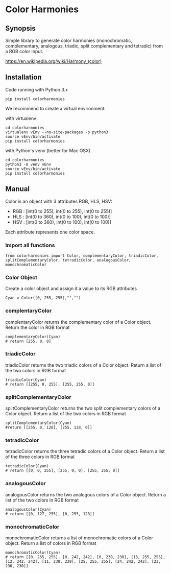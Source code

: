 # Color Harmonies

## Synopsis

Simple library to generate color harmonies (monochromatic, complementary, analogous, triadic, split complementary and tetradic) from a RGB color input.

https://en.wikipedia.org/wiki/Harmony_(color)


## Installation

Code running with Python 3.x

```
pip install colorharmonies

```

We recommend to create a virtual environment:

with virtualenv
```
cd colorharmonies
virtualenv vEnv --no-site-packages -p python3
source vEnv/bin/activate
pip install colorharmonies
```
with Python's venv (better for Mac OSX)
```
cd colorharmonies
python3 -m venv vEnv
source vEnv/bin/activate
pip install colorharmonies
```

## Manual

Color is an object with 3 attributes RGB, HLS, HSV: 
* RGB : [int(0 to 255), int(0 to 255), int(0 to 255)]
* HLS : [int(0 to 360), int(0 to 100), int(0 to 100)]
* HSV : [int(0 to 360), int(0 to 100), int(0 to 100)]

Each attribute represents one color space.


### Import all functions
```
from colorharmonies import Color, complementaryColor, triadicColor, splitComplementaryColor, tetradicColor, analogousColor, monochromaticColor
```

### Color Object
Create a color object and assign it a value to its RGB attributes
```
Cyan = Color([0, 255, 255],"","")
```

### complentaryColor
complentaryColor returns the complementary color of a Color object. 
Return the color in RGB format
```
complementaryColor(Cyan)
# return [255, 0, 0]
```

### triadicColor
triadicColor returns the two triadic colors of a Color object. 
Return a list of the two colors in RGB format
```
triadicColor(Cyan)
# return [[255, 0, 255], [255, 255, 0]]
```

### splitComplementaryColor
splitComplementaryColor returns the two split complementary colors of a Color object.
Return a list of the two colors in RGB format
```
splitComplementaryColor(Cyan)
#return [[255, 0, 128], [255, 128, 0]]
```

### tetradicColor
tetradicColor returns the three tetradic colors of a Color object.
Return a list of the three colors in RGB format
```
tetradicColor(Cyan)
# return [[0, 0, 255], [255, 0, 0], [255, 255, 0]]
```

### analogousColor
analogousColor returns the two analogous colors of a Color object.
Return a list of the two colors in RGB format
```
analogousColor(Cyan)
# return [[0, 127, 255], [0, 255, 128]]
```

### monochromaticColor
monochromaticColor returns a list of monochromatic colors of a Color object.
Return a list of colors in RGB format
```
monochromaticColor(Cyan)
# return [[0, 255, 255], [0, 242, 242], [0, 230, 230], [13, 255, 255], [12, 242, 242], [11, 230, 230], [25, 255, 255], [24, 242, 242], [23, 230, 230]]
```
